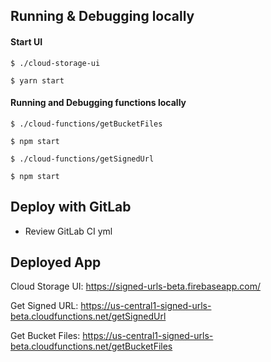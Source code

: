 ## Running & Debugging locally

#### Start UI

`$ ./cloud-storage-ui`

`$ yarn start`

#### Running and Debugging functions locally

`$ ./cloud-functions/getBucketFiles`

`$ npm start`

`$ ./cloud-functions/getSignedUrl`

`$ npm start`

## Deploy with GitLab

- Review GitLab CI yml

## Deployed App

Cloud Storage UI: https://signed-urls-beta.firebaseapp.com/

Get Signed URL: https://us-central1-signed-urls-beta.cloudfunctions.net/getSignedUrl

Get Bucket Files: https://us-central1-signed-urls-beta.cloudfunctions.net/getBucketFiles
